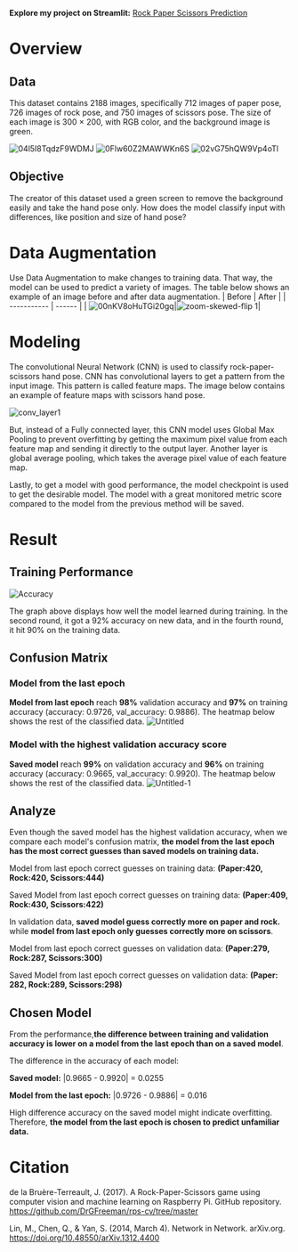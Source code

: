 **Explore my project on Streamlit:** [Rock Paper Scissors Prediction](https://rock-paper-sciapprs-prediction-das.streamlit.app/)
# Overview
## Data
This dataset contains 2188 images, specifically 712 images of paper pose, 726 images of rock pose, and 750 images of scissors pose. The size of each image is 300 × 200, with RGB color, and the background image is green.

![04l5I8TqdzF9WDMJ](https://github.com/imandreans/Rock-Paper-Scissors-Prediction/assets/69078720/ea1b1d8e-af54-4ab7-b52a-b1b3f78f6475)
![0Flw60Z2MAWWKn6S](https://github.com/imandreans/Rock-Paper-Scissors-Prediction/assets/69078720/6da7b213-9255-4be0-af30-0d179ddea096)
![02vG75hQW9Vp4oTl](https://github.com/imandreans/Rock-Paper-Scissors-Prediction/assets/69078720/914edcd8-ea6f-4832-99fc-ee7bee80b929)
## Objective
The creator of this dataset used a green screen to remove the background easily and take the hand pose only. How does the model classify input with differences, like position and size of hand pose?
# Data Augmentation
Use Data Augmentation to make changes to training data. That way, the model can be used to predict a variety of images. The table below shows an example of an image before and after data augmentation.
| Before | After |
| ----------- | ------ |
| ![00nKV8oHuTGi20gq](https://github.com/imandreans/Rock-Paper-Scissors-Prediction/assets/69078720/224b0c39-2182-4ea4-93c1-cc2e3f762632)|![zoom-skewed-flip 1](https://github.com/imandreans/Rock-Paper-Scissors-Prediction/assets/69078720/2be3c28b-d161-4a3b-a370-048ee2a48162)|
# Modeling
The convolutional Neural Network (CNN) is used to classify rock-paper-scissors hand pose. CNN has convolutional layers to get a pattern from the input image. This pattern is called feature maps. The image below contains an example of feature maps with scissors hand pose.

![conv_layer1](https://github.com/imandreans/Rock-Paper-Scissors-Prediction/assets/69078720/f5992d04-e15a-4fc4-bc5d-56e6af15984d)

But, instead of a Fully connected layer, this CNN model uses Global Max Pooling to prevent overfitting by getting the maximum pixel value from each feature map and sending it directly to the output layer. Another layer is global average pooling, which takes the average pixel value of each feature map.

Lastly, to get a model with good performance, the model checkpoint is used to get the desirable model. The model with a great monitored metric score compared to the model from the previous method will be saved.

# Result
## Training Performance
![Accuracy](https://github.com/imandreans/Rock-Paper-Scissors-Prediction/assets/69078720/9ca76cb1-1428-4618-9fb8-ad6b77cf3b4c)

The graph above displays how well the model learned during training. In the second round, it got a 92% accuracy on new data, and in the fourth round, it hit 90% on the training data. 

## Confusion Matrix

### Model from the last epoch

**Model from last epoch** reach **98%** validation accuracy and **97%** on training accuracy (accuracy: 0.9726, val_accuracy: 0.9886). The heatmap below shows the rest of the classified data.
![Untitled](https://github.com/imandreans/Rock-Paper-Scissors-Prediction/assets/69078720/a282433b-6219-4642-b194-1a6268317eb6)

### Model with the highest validation accuracy score
**Saved model** reach **99%** on validation accuracy and **96%** on training accuracy (accuracy: 0.9665, val_accuracy: 0.9920). The heatmap below shows the rest of the classified data.
![Untitled-1](https://github.com/imandreans/Rock-Paper-Scissors-Prediction/assets/69078720/b5768079-79d5-4847-88ed-aa1b773e90e6)

## Analyze
Even though the saved model has the highest validation accuracy, when we compare each model's confusion matrix, **the model from the last epoch has the most correct guesses than saved models on training data.**

Model from last epoch correct guesses on training data:
**(Paper:420, Rock:420, Scissors:444)**

Saved Model from last epoch correct guesses on training data:
**(Paper:409, Rock:430, Scissors:422)**

In validation data, **saved model guess correctly more on paper and rock.** while **model from last epoch only guesses correctly more on scissors**.

Model from last epoch correct guesses on validation data:
**(Paper:279, Rock:287, Scissors:300)**

Saved Model from last epoch correct guesses on validation data:
**(Paper: 282, Rock:289, Scissors:298)**

## Chosen Model
From the performance,**the difference between training and validation accuracy is lower on a model from the last epoch than on a saved model**.

The difference in the accuracy of each model:

**Saved model:** |0.9665 - 0.9920| = 0.0255

**Model from the last epoch:** |0.9726 - 0.9886| = 0.016

High difference accuracy on the saved model might indicate overfitting. Therefore, **the model from the last epoch is chosen to predict unfamiliar data.**

# Citation
de la Bruère-Terreault, J. (2017). A Rock-Paper-Scissors game using computer vision and machine learning on Raspberry Pi. GitHub repository. https://github.com/DrGFreeman/rps-cv/tree/master

Lin, M., Chen, Q., & Yan, S. (2014, March 4). Network in Network. arXiv.org. https://doi.org/10.48550/arXiv.1312.4400 
